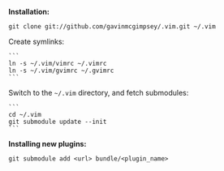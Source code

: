 **Installation:**

    git clone git://github.com/gavinmcgimpsey/.vim.git ~/.vim

  Create symlinks:

    ```
    ln -s ~/.vim/vimrc ~/.vimrc
    ln -s ~/.vim/gvimrc ~/.gvimrc
    ```

  Switch to the `~/.vim` directory, and fetch submodules:

    ```
    cd ~/.vim
    git submodule update --init
    ```


**Installing new plugins:**

  `git submodule add <url> bundle/<plugin_name>`

